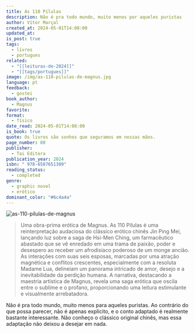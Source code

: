 ```yaml
---
title: As 110 Pílulas
description: Não é pra todo mundo, muito menos por aqueles puristas
author: Vítor Marçal
created_at: 2024-05-01T14:08:00
updated_at: 
is_post: true
tags:
  - livros
  - portugues
related:
  - "[[leituras-de-2024]]"
  - "[[tags/portugues]]"
image: /img/as-110-pilulas-de-magnus.jpg
language: pt
feedback:
  - gostei
book_author:
  - Magnus
favorite: 
format:
  - físico
date_read: 2024-05-01T14:08:00
is_book: true
quote: Os livros são sonhos que seguramos em nossas mãos.
page_number: 80
publisher:
  - Tai Editora
publication_year: 2024
isbn: " 978-6587651309"
reading_status:
  - completed
genre:
  - graphic novel
  - erótico
dominant_color: "#6c4a4a"
---
```



![as-110-pilulas-de-magnus](img/as-110-pilulas-de-magnus.jpg)

> Uma obra-prima erótica de Magnus. As 110 Pílulas é uma reinterpretação audaciosa do clássico erótico chinês Jin Ping Mei, lançando luz sobre a saga de Hsi-Men Ching, um farmacêutico abastado que se vê enredado em uma trama de paixão, poder e desespero ao receber um afrodisíaco poderoso de um monge ancião. As interações com suas seis esposas, marcadas por uma atração magnética e conflitos crescentes, especialmente com a resoluta Madame Lua, delineiam um panorama intricado de amor, desejo e a inevitabilidade da perdição humana. A narrativa, destacando a maestria artística de Magnus, revela uma saga erótica que oscila entre o sublime e o profano, proporcionando uma leitura estimulante e visualmente arrebatadora.

Não é pra todo mundo, muito menos para aqueles puristas. Ao contrário do que possa parecer, não é apenas explicito, e o conto adaptado é realmente bastante interessante. Não conheço o clássico original chinês, mas essa adaptação não deixou a desejar em nada.